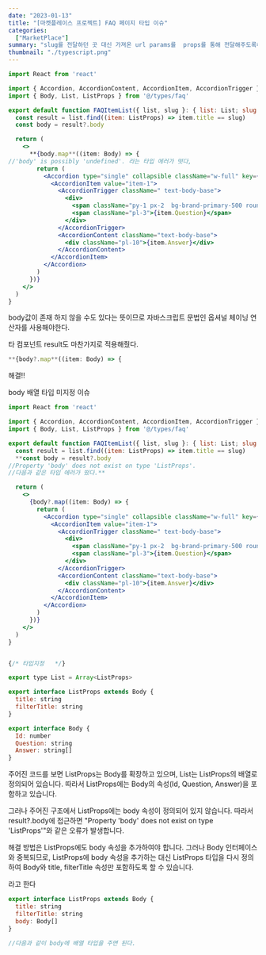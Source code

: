 ```yaml
---
date: "2023-01-13"
title: "[마켓플레이스 프로젝트] FAQ 페이지 타입 이슈"
categories:
  ["MarketPlace"]
summary: "slug를 전달하던 곳 대신 가져온 url params를  props를 통해 전달해주도록하면 수정 끝!!"
thumbnail: "./typescript.png"
---
```



```jsx
import React from 'react'

import { Accordion, AccordionContent, AccordionItem, AccordionTrigger } from '@/components/ui/accordion'
import { Body, List, ListProps } from '@/types/faq'

export default function FAQItemList({ list, slug }: { list: List; slug: string }) {
  const result = list.find((item: ListProps) => item.title == slug)
  const body = result?.body

  return (
    <>
      **{body.map**((item: Body) => {
//'body' is possibly 'undefined'. 라는 타입 에러가 떳다, 
        return (
          <Accordion type="single" collapsible className="w-full" key={item.Id}>
            <AccordionItem value="item-1">
              <AccordionTrigger className=" text-body-base">
                <div>
                  <span className="py-1 px-2  bg-brand-primary-500 rounded-3xl text-body-base text-white">Q</span>
                  <span className="pl-3">{item.Question}</span>
                </div>
              </AccordionTrigger>
              <AccordionContent className="text-body-base">
                <div className="pl-10">{item.Answer}</div>
              </AccordionContent>
            </AccordionItem>
          </Accordion>
        )
      })}
    </>
  )
}

```

body값이 존재 하지 않을 수도 있다는 뜻이므로 자바스크립트 문법인 옵셔널 체이닝 연산자를 사용해야한다. 

타 컴포넌트 result도 마찬가지로 적용해줬다. 

```jsx
**{body?.map**((item: Body) => {
```

해결!!

body 배열 타입 미지정 이슈

```jsx
import React from 'react'

import { Accordion, AccordionContent, AccordionItem, AccordionTrigger } from '@/components/ui/accordion'
import { Body, List, ListProps } from '@/types/faq'

export default function FAQItemList({ list, slug }: { list: List; slug: string }) {
  const result = list.find((item: ListProps) => item.title == slug)
  **const body = result?.body
//Property 'body' does not exist on type 'ListProps'.
//다음과 같은 타입 에러가 떴다.** 

  return (
    <>
      {body?.map((item: Body) => {
        return (
          <Accordion type="single" collapsible className="w-full" key={item.Id}>
            <AccordionItem value="item-1">
              <AccordionTrigger className=" text-body-base">
                <div>
                  <span className="py-1 px-2  bg-brand-primary-500 rounded-3xl text-body-base text-white">Q</span>
                  <span className="pl-3">{item.Question}</span>
                </div>
              </AccordionTrigger>
              <AccordionContent className="text-body-base">
                <div className="pl-10">{item.Answer}</div>
              </AccordionContent>
            </AccordionItem>
          </Accordion>
        )
      })}
    </>
  )
}

```

```jsx

{/* 타입지정   */}

export type List = Array<ListProps>

export interface ListProps extends Body {
  title: string
  filterTitle: string
}

export interface Body {
  Id: number
  Question: string
  Answer: string[]
}

```

주어진 코드를 보면 ListProps는 Body를 확장하고 있으며, List는 ListProps의 배열로 정의되어 있습니다. 따라서 ListProps에는 Body의 속성(Id, Question, Answer)을 포함하고 있습니다.

그러나 주어진 구조에서 ListProps에는 body 속성이 정의되어 있지 않습니다. 따라서 result?.body에 접근하면 "Property 'body' does not exist on type 'ListProps'"와 같은 오류가 발생합니다.

해결 방법은 ListProps에도 body 속성을 추가하여야 합니다. 그러나 Body 인터페이스와 중복되므로, ListProps에 body 속성을 추가하는 대신 ListProps 타입을 다시 정의하여 Body와 title, filterTitle 속성만 포함하도록 할 수 있습니다.

라고 한다

```jsx
export interface ListProps extends Body {
  title: string
  filterTitle: string
  body: Body[]
}

//다음과 같이 body에 배열 타입을 주면 된다.
```